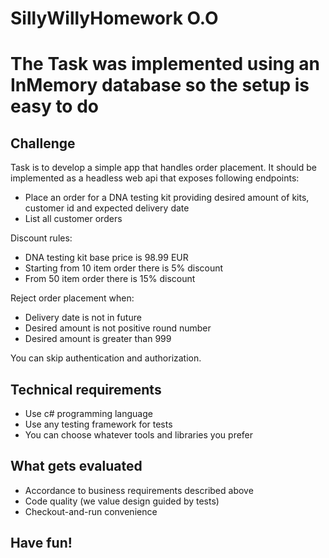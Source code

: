 # SillyWillyHomework O.O

# The Task was implemented using an InMemory database so the setup is easy to do

## Challenge

Task is to develop a simple app that handles order placement. It should be implemented as a headless web api that exposes following endpoints:
* Place an order for a DNA testing kit providing desired amount of kits, customer id and expected delivery date
* List all customer orders

Discount rules:
* DNA testing kit base price is 98.99 EUR
* Starting from 10 item order there is 5% discount
* From 50 item order there is 15% discount

Reject order placement when:
* Delivery date is not in future
* Desired amount is not positive round number
* Desired amount is greater than 999

You can skip authentication and authorization. 

## Technical requirements
* Use c# programming language
* Use any testing framework for tests
* You can choose whatever tools and libraries you prefer

## What gets evaluated
* Accordance to business requirements described above
* Code quality (we value design guided by tests)
* Checkout-and-run convenience

## Have fun! 
